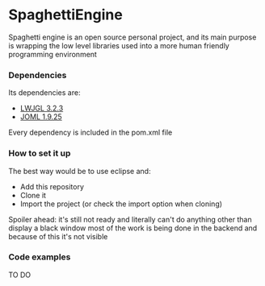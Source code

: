 # SpaghettiEngine

Spaghetti engine is an open source personal project, and its main purpose is wrapping the low level libraries used into a more human friendly programming environment

### Dependencies

Its dependencies are:
- [LWJGL 3.2.3](https://github.com/LWJGL/lwjgl3)
- [JOML 1.9.25](https://github.com/JOML-CI/JOML)

Every dependency is included in the pom.xml file

### How to set it up

The best way would be to use eclipse and:
- Add this repository
- Clone it
- Import the project (or check the import option when cloning)

Spoiler ahead: it's still not ready and literally can't do anything other than display a black window
most of the work is being done in the backend and because of this it's not visible

### Code examples

TO DO
